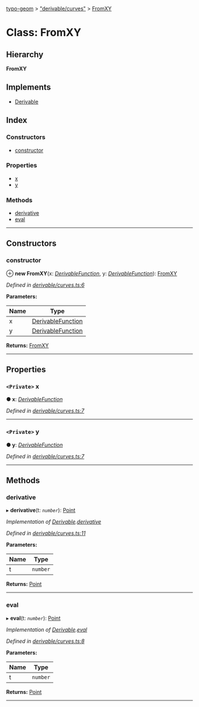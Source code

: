 [typo-geom](../README.md) > ["derivable/curves"](../modules/_derivable_curves_.md) > [FromXY](../classes/_derivable_curves_.fromxy.md)

# Class: FromXY

## Hierarchy

**FromXY**

## Implements

* [Derivable](../interfaces/_derivable_interface_.derivable.md)

## Index

### Constructors

* [constructor](_derivable_curves_.fromxy.md#constructor)

### Properties

* [x](_derivable_curves_.fromxy.md#x)
* [y](_derivable_curves_.fromxy.md#y)

### Methods

* [derivative](_derivable_curves_.fromxy.md#derivative)
* [eval](_derivable_curves_.fromxy.md#eval)

---

## Constructors

<a id="constructor"></a>

###  constructor

⊕ **new FromXY**(x: *[DerivableFunction](../modules/_derivable_interface_.md#derivablefunction)*, y: *[DerivableFunction](../modules/_derivable_interface_.md#derivablefunction)*): [FromXY](_derivable_curves_.fromxy.md)

*Defined in [derivable/curves.ts:6](https://github.com/be5invis/typo-geom/blob/d307ff5/src/derivable/curves.ts#L6)*

**Parameters:**

| Name | Type |
| ------ | ------ |
| x | [DerivableFunction](../modules/_derivable_interface_.md#derivablefunction) |
| y | [DerivableFunction](../modules/_derivable_interface_.md#derivablefunction) |

**Returns:** [FromXY](_derivable_curves_.fromxy.md)

___

## Properties

<a id="x"></a>

### `<Private>` x

**● x**: *[DerivableFunction](../modules/_derivable_interface_.md#derivablefunction)*

*Defined in [derivable/curves.ts:7](https://github.com/be5invis/typo-geom/blob/d307ff5/src/derivable/curves.ts#L7)*

___
<a id="y"></a>

### `<Private>` y

**● y**: *[DerivableFunction](../modules/_derivable_interface_.md#derivablefunction)*

*Defined in [derivable/curves.ts:7](https://github.com/be5invis/typo-geom/blob/d307ff5/src/derivable/curves.ts#L7)*

___

## Methods

<a id="derivative"></a>

###  derivative

▸ **derivative**(t: *`number`*): [Point](_point_point_.point.md)

*Implementation of [Derivable](../interfaces/_derivable_interface_.derivable.md).[derivative](../interfaces/_derivable_interface_.derivable.md#derivative)*

*Defined in [derivable/curves.ts:11](https://github.com/be5invis/typo-geom/blob/d307ff5/src/derivable/curves.ts#L11)*

**Parameters:**

| Name | Type |
| ------ | ------ |
| t | `number` |

**Returns:** [Point](_point_point_.point.md)

___
<a id="eval"></a>

###  eval

▸ **eval**(t: *`number`*): [Point](_point_point_.point.md)

*Implementation of [Derivable](../interfaces/_derivable_interface_.derivable.md).[eval](../interfaces/_derivable_interface_.derivable.md#eval)*

*Defined in [derivable/curves.ts:8](https://github.com/be5invis/typo-geom/blob/d307ff5/src/derivable/curves.ts#L8)*

**Parameters:**

| Name | Type |
| ------ | ------ |
| t | `number` |

**Returns:** [Point](_point_point_.point.md)

___

